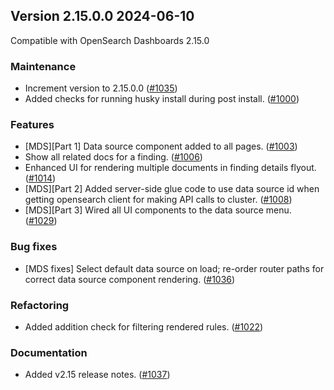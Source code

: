 ## Version 2.15.0.0 2024-06-10

Compatible with OpenSearch Dashboards 2.15.0

### Maintenance
* Increment version to 2.15.0.0 ([#1035](https://github.com/opensearch-project/security-analytics-dashboards-plugin/pull/1035))
* Added checks for running husky install during post install. ([#1000](https://github.com/opensearch-project/security-analytics-dashboards-plugin/pull/1000))

### Features
* [MDS][Part 1] Data source component added to all pages. ([#1003](https://github.com/opensearch-project/security-analytics-dashboards-plugin/pull/1003))
* Show all related docs for a finding. ([#1006](https://github.com/opensearch-project/security-analytics-dashboards-plugin/pull/1006))
* Enhanced UI for rendering multiple documents in finding details flyout. ([#1014](https://github.com/opensearch-project/security-analytics-dashboards-plugin/pull/1014))
* [MDS][Part 2] Added server-side glue code to use data source id when getting opensearch client for making API calls to cluster. ([#1008](https://github.com/opensearch-project/security-analytics-dashboards-plugin/pull/1008))
* [MDS][Part 3] Wired all UI components to the data source menu. ([#1029](https://github.com/opensearch-project/security-analytics-dashboards-plugin/pull/1029))

### Bug fixes
* [MDS fixes] Select default data source on load; re-order router paths for correct data source component rendering. ([#1036](https://github.com/opensearch-project/security-analytics-dashboards-plugin/pull/1036))

### Refactoring
* Added addition check for filtering rendered rules. ([#1022](https://github.com/opensearch-project/security-analytics-dashboards-plugin/pull/1022))

### Documentation
* Added v2.15 release notes. ([#1037](https://github.com/opensearch-project/security-analytics-dashboards-plugin/pull/1037))